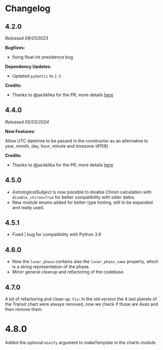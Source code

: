 # Changelog

## 4.2.0

_Released 08/01/2023_

**Bugfixes:**

- fixing float-int presidence bug 

**Dependency Updates:**

- Updated `pydantic` to `2.5`

**Credits:**

- Thanks to @jackklika for the PR, more details [here](https://github.com/g-battaglia/kerykeion/pull/98)

## 4.4.0

_Released 05/03/2024_

**New Features:**

Allow UTC datetime to be passed in the constructor as an alternative to year, month, day, hour, minute and timezone (#108)

**Credits:**

- Thanks to @jackklika for the PR, more details [here](https://github.com/g-battaglia/kerykeion/pull/108)

## 4.5.0

- *AstrologicalSubject* Is now possible to disable Chiron calculation with `disable_chiron=True` for better compatibility with older dates.
- New module enums added for better type hinting, still to be expanded and really used.

## 4.5.1

- Fixed | bug for compatibility with Python 3.9

## 4.6.0

- Now the `lunar_phase` contains also the `lunar_phase_name` property, which is a string representation of the phase.
- Minor general cleanup and refactoring of the codebase.

## 4.7.0

A lot of refactoring and clean up.
`Fix`: In the old version the 4 last planets of the Transit chart were always removed, now we check if those are Axes and then
remove them.

# 4.8.0

Added the optional `minify` argument to makeTemplate in the charts module.

